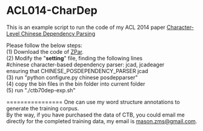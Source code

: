 ACL014-CharDep
================
This is an example script to run the code of my ACL 2014 paper [Character-Level Chinese Dependency Parsing](http://www.aclweb.org/anthology/P/P14/P14-1125.pdf)  


Please follow the below steps:  
(1) Download the code of [ZPar](https://github.com/zhangmeishan/ZPar).  
(2) Modify the "**setting**" file, finding the following lines  
   #chinese character-based dependency parser:	jcad, jcadeager  
   ensuring that CHINESE_POSDEPENDENCY_PARSER jcad  
(3) run  "python configure.py chinese posdepparser"  
(4) copy the bin files in the bin folder into current folder  
(5) run "./ctb70dep-exp.sh"  

================
One can use my word structure annotations to generate the training corpus.  
By the way, if you have purchased the data of CTB, you could email me directly for the completed training data, my email is mason.zms@gmail.com.  

